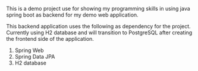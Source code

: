 This is a demo project use for showing my programming skills in using java spring boot as backend for my demo web application.

This backend application uses the following as dependency for the project. Currently using H2 database and will transition to PostgreSQL after creating the frontend side of the application.

1. Spring Web
2. Spring Data JPA
4. H2 database
